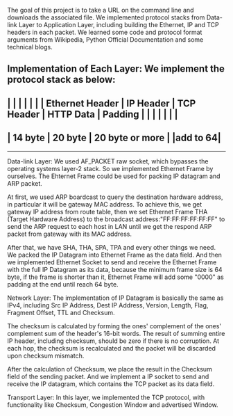 The goal of this project is to take a URL on the command line and downloads the associated file. 
We implemented protocol stacks from Data-link Layer to Application Layer, including building 
the Ethernet, IP and TCP headers in each packet. We learned some code and protocol format 
arguments from Wikipedia, Python Official Documentation and some technical blogs.

Implementation of Each Layer:
We implement the protocol stack as below:
--------------------------------------------------------------------------
|                 |           |                    |           |         |
| Ethernet Header | IP Header |     TCP Header     | HTTP Data | Padding |
|                 |           |                    |           |         |
--------------------------------------------------------------------------
|     14 byte     |  20 byte  |   20 byte or more  |           |add to 64|
--------------------------------------------------------------------------
---
Data-link Layer:
We used AF_PACKET raw socket, which bypasses the operating systems layer-2 stack. So we implemented
Ethernet Frame by ourselves. The Ehternet Frame could be used for packing IP datagram and ARP
packet. 

At first, we used ARP boardcast to query the destination hardware address, in particular it will be
gateway MAC address. To achieve this, we get gateway IP address from route table, then
we set Ethernet Frame THA (Target Hardware Address) to the broadcast address:"FF:FF:FF:FF:FF:FF" 
to send the ARP request to each host in LAN until we get the respond ARP packet from gateway 
with its MAC address.

After that, we have SHA, THA, SPA, TPA and every other things we need. We packed the IP Datagram into
Ethernet Frame as the data field. And then we implemented Ethernet Socket to send and receive the 
Ethernet Frame with the full IP Datagram as its data, because the minimum frame size is 64 byte,
if the frame is shorter than it, Ethernet Frame will add some "0000" as padding at the end until
reach 64 byte.


Network Layer:
The implementation of IP Datagram is basically the same as IPv4, including Src IP Address, 
Dest IP Address, Version, Length, Flag, Fragment Offset, TTL and Checksum. 

The checksum is calculated by forming the ones' complement of the ones' complement sum of the header's 
16-bit words. The result of summing entire IP header, including checksum, should be zero if there is 
no corruption. At each hop, the checksum is recalculated and the packet will be discarded upon 
checksum mismatch.

After the calculation of Checksum, we place the result in the Checksum field of the sending packet.
And we implement a IP socket to send and receive the IP datagram, which contains the TCP packet as
its data field.


Transport Layer:
In this layer, we implemented the TCP protocol, with functionality like Checksum, Congestion
Window and advertised Window.